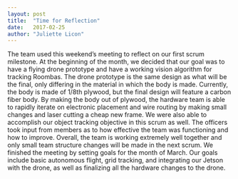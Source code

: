 ```yaml
---
layout: post
title:  "Time for Reflection"
date:   2017-02-25
author: "Juliette Licon"
---
```


The team used this weekend’s meeting to reflect on our first scrum milestone. At the beginning of the month, we decided that our goal was to have a flying drone prototype and have a working vision algorithm for tracking Roombas. The drone prototype is the same design as what will be the final, only differing in the material in which the body is made. Currently, the body is made of 1/8th plywood, but the final design will feature a carbon fiber body. By making the body out of plywood, the hardware team is able to rapidly iterate on electronic placement and wire routing by making small changes and laser cutting a cheap new frame. We were also able to accomplish our object tracking objective in this scrum as well. The officers took input from members as to how effective the team was functioning and how to improve. Overall, the team is working extremely well together and only small team structure changes will be made in the next scrum. We finished the meeting by setting goals for the month of March. Our goals include basic autonomous flight, grid tracking, and integrating our Jetson with the drone, as well as finalizing all the hardware changes to the drone.
